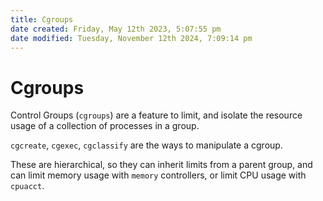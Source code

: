 ```yaml
---
title: Cgroups
date created: Friday, May 12th 2023, 5:07:55 pm
date modified: Tuesday, November 12th 2024, 7:09:14 pm
---
```


# Cgroups

Control Groups (`cgroups`) are a feature to limit, and isolate the resource usage of a collection of processes in a group.

`cgcreate`, `cgexec`, `cgclassify` are the ways to manipulate a cgroup.

These are hierarchical, so they can inherit limits from a parent group, and can limit memory usage with `memory` controllers, or limit CPU usage with `cpuacct`.
